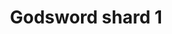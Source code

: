 ---
layout: item
title: Godsword shard 1
item-id: 11818
datatable: true
id: 11818
name: "Godsword shard 1"
members: true
lowalch: 100000
highalch: 150000
examine: "A part of the Godsword blade."
monsters:
  - id: 2205
    name: "Commander Zilyana"
    members: true
    combat_level: 596
    wiki_url: "https://oldschool.runescape.wiki/w/Commander_Zilyana"
    drops:
      - quantity: "1"
        rarity: 0.0013123359580052493
    image: "https://oldschool.runescape.wiki/images/f/fb/Commander_Zilyana.png?c5eaa"
  - id: 2206
    name: "Starlight"
    members: true
    combat_level: 149
    wiki_url: "https://oldschool.runescape.wiki/w/Starlight"
    drops:
      - quantity: "1"
        rarity: 0.0006561679790026247
    image: "https://oldschool.runescape.wiki/images/1/15/Starlight.png?f8be1"
  - id: 2207
    name: "Growler"
    members: true
    combat_level: 139
    wiki_url: "https://oldschool.runescape.wiki/w/Growler"
    drops:
      - quantity: "1"
        rarity: 0.0006561679790026247
    image: "https://oldschool.runescape.wiki/images/f/f3/Growler.png?4ef2e"
  - id: 2208
    name: "Bree"
    members: true
    combat_level: 146
    wiki_url: "https://oldschool.runescape.wiki/w/Bree"
    drops:
      - quantity: "1"
        rarity: 0.0006561679790026247
    image: "https://oldschool.runescape.wiki/images/thumb/6/64/Bree.png/1200px-Bree.png?58670"
  - id: 2215
    name: "General Graardor"
    members: true
    combat_level: 624
    wiki_url: "https://oldschool.runescape.wiki/w/General_Graardor"
    drops:
      - quantity: "1"
        rarity: 0.0013123359580052493
    image: "https://oldschool.runescape.wiki/images/b/b8/General_Graardor.png?4dd90"
  - id: 2216
    name: "Sergeant Strongstack"
    members: true
    combat_level: 141
    wiki_url: "https://oldschool.runescape.wiki/w/Sergeant_Strongstack"
    drops:
      - quantity: "1"
        rarity: 0.0006561679790026247
    image: "https://oldschool.runescape.wiki/images/6/65/Sergeant_Strongstack.png?4af2c"
  - id: 2217
    name: "Sergeant Steelwill"
    members: true
    combat_level: 142
    wiki_url: "https://oldschool.runescape.wiki/w/Sergeant_Steelwill"
    drops:
      - quantity: "1"
        rarity: 0.0006561679790026247
    image: "https://oldschool.runescape.wiki/images/e/e7/Sergeant_Steelwill.png?4af2c"
  - id: 2218
    name: "Sergeant Grimspike"
    members: true
    combat_level: 142
    wiki_url: "https://oldschool.runescape.wiki/w/Sergeant_Grimspike"
    drops:
      - quantity: "1"
        rarity: 0.0006561679790026247
    image: "https://oldschool.runescape.wiki/images/2/27/Sergeant_Grimspike.png?4af2c"
  - id: 3129
    name: "K'ril Tsutsaroth"
    members: true
    combat_level: 650
    wiki_url: "https://oldschool.runescape.wiki/w/K'ril_Tsutsaroth"
    drops:
      - quantity: "1"
        rarity: 0.0013123359580052493
    image: "https://oldschool.runescape.wiki/images/2/2f/K%27ril_Tsutsaroth.png?d22a3"
  - id: 3130
    name: "Tstanon Karlak"
    members: true
    combat_level: 145
    wiki_url: "https://oldschool.runescape.wiki/w/Tstanon_Karlak"
    drops:
      - quantity: "1"
        rarity: 0.0006561679790026247
    image: "https://oldschool.runescape.wiki/images/f/f7/Tstanon_Karlak.png?fbe3c"
  - id: 3131
    name: "Zakl'n Gritch"
    members: true
    combat_level: 142
    wiki_url: "https://oldschool.runescape.wiki/w/Zakl'n_Gritch"
    drops:
      - quantity: "1"
        rarity: 0.0006561679790026247
    image: "https://oldschool.runescape.wiki/images/5/53/Zakl%27n_Gritch.png?b556b"
  - id: 3132
    name: "Balfrug Kreeyath"
    members: true
    combat_level: 151
    wiki_url: "https://oldschool.runescape.wiki/w/Balfrug_Kreeyath"
    drops:
      - quantity: "1"
        rarity: 0.0006561679790026247
    image: "https://oldschool.runescape.wiki/images/9/93/Balfrug_Kreeyath.png?b4b5b"
  - id: 3162
    name: "Kree'arra"
    members: true
    combat_level: 580
    wiki_url: "https://oldschool.runescape.wiki/w/Kree'arra"
    drops:
      - quantity: "1"
        rarity: 0.0013123359580052493
    image: "https://oldschool.runescape.wiki/images/f/fd/Kree%27arra.png?65c34"
  - id: 3163
    name: "Wingman Skree"
    members: true
    combat_level: 143
    wiki_url: "https://oldschool.runescape.wiki/w/Wingman_Skree"
    drops:
      - quantity: "1"
        rarity: 0.0006561679790026247
    image: "https://oldschool.runescape.wiki/images/7/75/Wingman_Skree.png?6ce9f"
  - id: 3164
    name: "Flockleader Geerin"
    members: true
    combat_level: 149
    wiki_url: "https://oldschool.runescape.wiki/w/Flockleader_Geerin"
    drops:
      - quantity: "1"
        rarity: 0.0006561679790026247
    image: "https://oldschool.runescape.wiki/images/f/f9/Flockleader_Geerin.png?6ce9f"
  - id: 3165
    name: "Flight Kilisa"
    members: true
    combat_level: 159
    wiki_url: "https://oldschool.runescape.wiki/w/Flight_Kilisa"
    drops:
      - quantity: "1"
        rarity: 0.0006561679790026247
    image: "https://oldschool.runescape.wiki/images/e/e7/Flight_Kilisa.png?3a3f3"
---